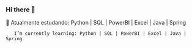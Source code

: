 ### Hi there 👋

🌱 Atualmente estudando: Python | SQL | PowerBI | Excel | Java | Spring 

       I’m currently learning: Python | SQL | PowerBI | Excel | Java | Spring
<!--
**PedroCarpe/PedroCarpe** is a ✨ _special_ ✨ repository because its `README.md` (this file) appears on your GitHub profile.
